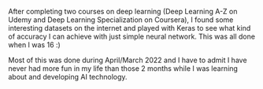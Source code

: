 After completing two courses on deep learning (Deep Learning A-Z on Udemy and Deep Learning Specialization on Coursera), I found some interesting datasets on the internet and played with Keras to see what kind of accuracy I can achieve with just simple neural network. This was all done when I was 16 :)

Most of this was done during April/March 2022 and I have to admit I have never had more fun in my life than those 2 months while I was learning about and developing AI technology.
